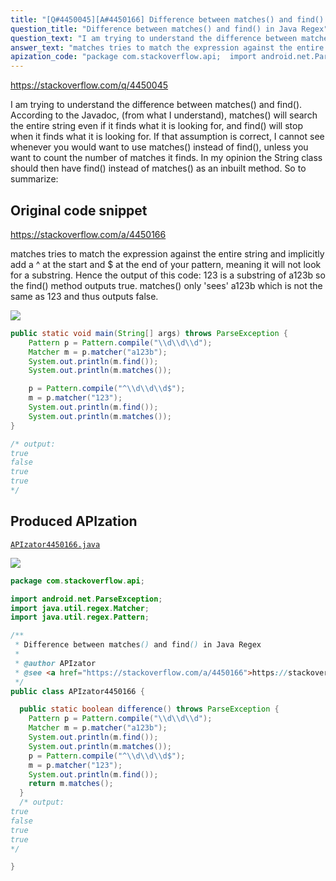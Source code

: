 ```yaml
---
title: "[Q#4450045][A#4450166] Difference between matches() and find() in Java Regex"
question_title: "Difference between matches() and find() in Java Regex"
question_text: "I am trying to understand the difference between matches() and find(). According to the Javadoc, (from what I understand), matches() will search the entire string even if it finds what it is looking for, and find() will stop when it finds what it is looking for. If that assumption is correct, I cannot see whenever you would want to use matches() instead of find(), unless you want to count the number of matches it finds. In my opinion the String class should then have find() instead of matches() as an inbuilt method. So to summarize:"
answer_text: "matches tries to match the expression against the entire string and implicitly add a ^ at the start and $ at the end of your pattern, meaning it will not look for a substring. Hence the output of this code: 123 is a substring of a123b so the find() method outputs true. matches() only 'sees' a123b which is not the same as 123 and thus outputs false."
apization_code: "package com.stackoverflow.api;  import android.net.ParseException; import java.util.regex.Matcher; import java.util.regex.Pattern;  /**  * Difference between matches() and find() in Java Regex  *  * @author APIzator  * @see <a href=\"https://stackoverflow.com/a/4450166\">https://stackoverflow.com/a/4450166</a>  */ public class APIzator4450166 {    public static boolean difference() throws ParseException {     Pattern p = Pattern.compile(\"\\\\d\\\\d\\\\d\");     Matcher m = p.matcher(\"a123b\");     System.out.println(m.find());     System.out.println(m.matches());     p = Pattern.compile(\"^\\\\d\\\\d\\\\d$\");     m = p.matcher(\"123\");     System.out.println(m.find());     return m.matches();   }   /* output: true false true true */  }"
---
```


https://stackoverflow.com/q/4450045

I am trying to understand the difference between matches() and find().
According to the Javadoc, (from what I understand), matches() will search the entire string even if it finds what it is looking for, and find() will stop when it finds what it is looking for.
If that assumption is correct, I cannot see whenever you would want to use matches() instead of find(), unless you want to count the number of matches it finds.
In my opinion the String class should then have find() instead of matches() as an inbuilt method.
So to summarize:



## Original code snippet

https://stackoverflow.com/a/4450166

matches tries to match the expression against the entire string and implicitly add a ^ at the start and $ at the end of your pattern, meaning it will not look for a substring. Hence the output of this code:
123 is a substring of a123b so the find() method outputs true. matches() only &#x27;sees&#x27; a123b which is not the same as 123 and thus outputs false.

<div class="code-logo"><img src="/stackoverflow.png" /></div>

```java
public static void main(String[] args) throws ParseException {
    Pattern p = Pattern.compile("\\d\\d\\d");
    Matcher m = p.matcher("a123b");
    System.out.println(m.find());
    System.out.println(m.matches());

    p = Pattern.compile("^\\d\\d\\d$");
    m = p.matcher("123");
    System.out.println(m.find());
    System.out.println(m.matches());
}

/* output:
true
false
true
true
*/
```

## Produced APIzation

[`APIzator4450166.java`](https://github.com/pasqualesalza/apization-temp-data/raw/master/search/APIzator4450166.java)

<div class="code-logo"><img src="/apizator.png" /></div>

```java
package com.stackoverflow.api;

import android.net.ParseException;
import java.util.regex.Matcher;
import java.util.regex.Pattern;

/**
 * Difference between matches() and find() in Java Regex
 *
 * @author APIzator
 * @see <a href="https://stackoverflow.com/a/4450166">https://stackoverflow.com/a/4450166</a>
 */
public class APIzator4450166 {

  public static boolean difference() throws ParseException {
    Pattern p = Pattern.compile("\\d\\d\\d");
    Matcher m = p.matcher("a123b");
    System.out.println(m.find());
    System.out.println(m.matches());
    p = Pattern.compile("^\\d\\d\\d$");
    m = p.matcher("123");
    System.out.println(m.find());
    return m.matches();
  }
  /* output:
true
false
true
true
*/

}

```